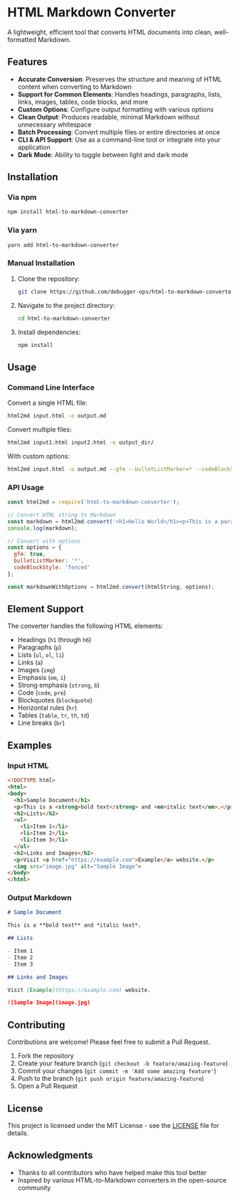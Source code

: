# HTML Markdown Converter

A lightweight, efficient tool that converts HTML documents into clean, well-formatted Markdown.

## Features

- **Accurate Conversion**: Preserves the structure and meaning of HTML content when converting to Markdown
- **Support for Common Elements**: Handles headings, paragraphs, lists, links, images, tables, code blocks, and more
- **Custom Options**: Configure output formatting with various options
- **Clean Output**: Produces readable, minimal Markdown without unnecessary whitespace
- **Batch Processing**: Convert multiple files or entire directories at once
- **CLI & API Support**: Use as a command-line tool or integrate into your application
- **Dark Mode**: Ability to toggle between light and dark mode

## Installation

### Via npm

```bash
npm install html-to-markdown-converter
```

### Via yarn

```bash
yarn add html-to-markdown-converter
```

### Manual Installation

1. Clone the repository:
   ```bash
   git clone https://github.com/debugger-ops/html-to-markdown-converter.git
   ```
2. Navigate to the project directory:
   ```bash
   cd html-to-markdown-converter
   ```
3. Install dependencies:
   ```bash
   npm install
   ```

## Usage

### Command Line Interface

Convert a single HTML file:

```bash
html2md input.html -o output.md
```

Convert multiple files:

```bash
html2md input1.html input2.html -o output_dir/
```

With custom options:

```bash
html2md input.html -o output.md --gfm --bulletListMarker=* --codeBlockStyle=fenced
```

### API Usage

```javascript
const html2md = require('html-to-markdown-converter');

// Convert HTML string to Markdown
const markdown = html2md.convert('<h1>Hello World</h1><p>This is a paragraph.</p>');
console.log(markdown);

// Convert with options
const options = {
  gfm: true,
  bulletListMarker: '*',
  codeBlockStyle: 'fenced'
};

const markdownWithOptions = html2md.convert(htmlString, options);
```



## Element Support

The converter handles the following HTML elements:

- Headings (`h1` through `h6`)
- Paragraphs (`p`)
- Lists (`ul`, `ol`, `li`)
- Links (`a`)
- Images (`img`)
- Emphasis (`em`, `i`)
- Strong emphasis (`strong`, `b`)
- Code (`code`, `pre`)
- Blockquotes (`blockquote`)
- Horizontal rules (`hr`)
- Tables (`table`, `tr`, `th`, `td`)
- Line breaks (`br`)

## Examples

### Input HTML

```html
<!DOCTYPE html>
<html>
<body>
  <h1>Sample Document</h1>
  <p>This is a <strong>bold text</strong> and <em>italic text</em>.</p>
  <h2>Lists</h2>
  <ul>
    <li>Item 1</li>
    <li>Item 2</li>
    <li>Item 3</li>
  </ul>
  <h2>Links and Images</h2>
  <p>Visit <a href="https://example.com">Example</a> website.</p>
  <img src="image.jpg" alt="Sample Image">
</body>
</html>
```

### Output Markdown

```markdown
# Sample Document

This is a **bold text** and *italic text*.

## Lists

- Item 1
- Item 2
- Item 3

## Links and Images

Visit [Example](https://example.com) website.

![Sample Image](image.jpg)
```

## Contributing

Contributions are welcome! Please feel free to submit a Pull Request.

1. Fork the repository
2. Create your feature branch (`git checkout -b feature/amazing-feature`)
3. Commit your changes (`git commit -m 'Add some amazing feature'`)
4. Push to the branch (`git push origin feature/amazing-feature`)
5. Open a Pull Request

## License

This project is licensed under the MIT License - see the [LICENSE](LICENSE) file for details.

## Acknowledgments

- Thanks to all contributors who have helped make this tool better
- Inspired by various HTML-to-Markdown converters in the open-source community
